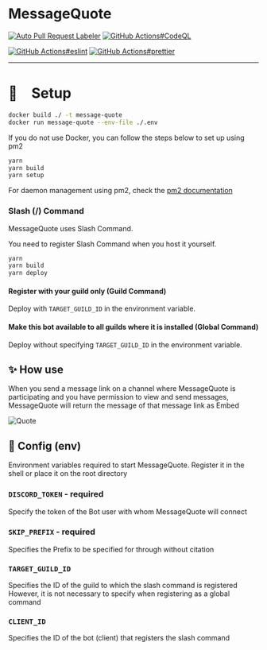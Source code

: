 # MessageQuote

[![Auto Pull Request Labeler](https://github.com/approvers/MessageQuote/actions/workflows/auto-label.yml/badge.svg)](https://github.com/approvers/MessageQuote/actions/workflows/auto-label.yml)
[![GitHub Actions#CodeQL](https://github.com/approvers/MessageQuote/actions/workflows/codeql-analysis.yml/badge.svg)](https://github.com/approvers/MessageQuote/actions/workflows/codeql-analysis.yml)

[![GitHub Actions#eslint](https://github.com/approvers/MessageQuote/actions/workflows/eslint.yml/badge.svg)](https://github.com/approvers/MessageQuote/actions/workflows/eslint.yml)
[![GitHub Actions#prettier](https://github.com/approvers/MessageQuote/actions/workflows/prettier.yml/badge.svg)](https://github.com/approvers/MessageQuote/actions/workflows/prettier.yml)

----

# 🚶　Setup

```sh 
docker build ./ -t message-quote
docker run message-quote --env-file ./.env
```

If you do not use Docker, you can follow the steps below to set up using pm2

```sh 
yarn
yarn build
yarn setup
```

For daemon management using pm2, check the [pm2 documentation](https://pm2.keymetrics.io/docs/usage/quick-start/)

### Slash (/) Command

MessageQuote uses Slash Command.

You need to register Slash Command when you host it yourself.

```sh 
yarn
yarn build
yarn deploy
```

#### Register with your guild only (Guild Command)

Deploy with `TARGET_GUILD_ID` in the environment variable.

#### Make this bot available to all guilds where it is installed (Global Command)

Deploy without specifying `TARGET_GUILD_ID` in the environment variable.

## ✨ How use

When you send a message link on a channel where MessageQuote is participating and you have permission to view and send messages, MessageQuote will return the message of that message link as Embed

![Quote](https://cdn.discordapp.com/attachments/919569576939896832/981514025361887282/unknown.png)

## 🔧 Config (env)

Environment variables required to start MessageQuote. Register it in the shell or place it on the root directory

### `DISCORD_TOKEN` - required

Specify the token of the Bot user with whom MessageQuote will connect

### `SKIP_PREFIX` - required

Specifies the Prefix to be specified for through without citation

### `TARGET_GUILD_ID`

Specifies the ID of the guild to which the slash command is registered
However, it is not necessary to specify when registering as a global command

### `CLIENT_ID`

Specifies the ID of the bot (client) that registers the slash command
